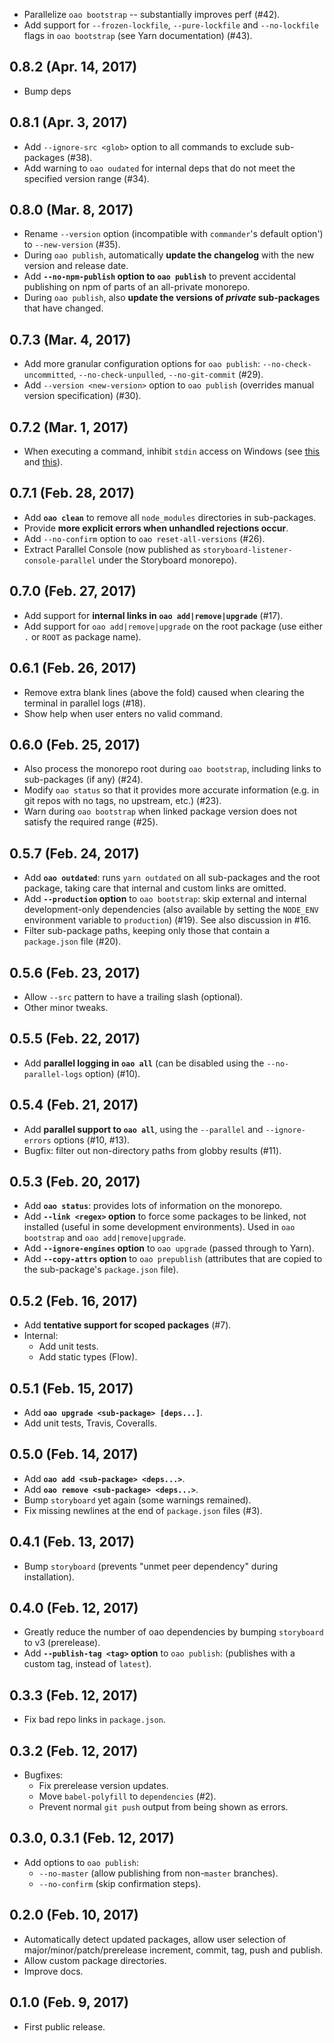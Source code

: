 * Parallelize `oao bootstrap` -- substantially improves perf (#42).
* Add support for `--frozen-lockfile`, `--pure-lockfile` and `--no-lockfile` flags in `oao bootstrap` (see Yarn documentation) (#43).

## 0.8.2 (Apr. 14, 2017)

* Bump deps

## 0.8.1 (Apr. 3, 2017)

* Add `--ignore-src <glob>` option to all commands to exclude sub-packages (#38).
* Add warning to `oao oudated` for internal deps that do not meet the specified version range (#34).

## 0.8.0 (Mar. 8, 2017)

* Rename `--version` option (incompatible with `commander`'s default option') to `--new-version` (#35).
* During `oao publish`, automatically **update the changelog** with the new version and release date.
* Add **`--no-npm-publish` option to `oao publish`** to prevent accidental publishing on npm of parts of an all-private monorepo.
* During `oao publish`, also **update the versions of _private_ sub-packages** that have changed.

## 0.7.3 (Mar. 4, 2017)

* Add more granular configuration options for `oao publish`: `--no-check-uncommitted`, `--no-check-unpulled`, `--no-git-commit` (#29).
* Add `--version <new-version>` option to `oao publish` (overrides manual version specification) (#30).

## 0.7.2 (Mar. 1, 2017)

* When executing a command, inhibit `stdin` access on Windows (see [this](https://github.com/nodejs/node/issues/10836) and [this](https://github.com/yarnpkg/yarn/issues/2462)).

## 0.7.1 (Feb. 28, 2017)

* Add **`oao clean`** to remove all `node_modules` directories in sub-packages.
* Provide **more explicit errors when unhandled rejections occur**.
* Add `--no-confirm` option to `oao reset-all-versions` (#26).
* Extract Parallel Console (now published as `storyboard-listener-console-parallel` under the Storyboard monorepo).

## 0.7.0 (Feb. 27, 2017)

* Add support for **internal links in `oao add|remove|upgrade`** (#17).
* Add support for `oao add|remove|upgrade` on the root package (use either `.` or `ROOT` as package name).

## 0.6.1 (Feb. 26, 2017)

* Remove extra blank lines (above the fold) caused when clearing the terminal in parallel logs (#18).
* Show help when user enters no valid command.

## 0.6.0 (Feb. 25, 2017)

* Also process the monorepo root during `oao bootstrap`, including links to sub-packages (if any) (#24).
* Modify `oao status` so that it provides more accurate information (e.g. in git repos with no tags, no upstream, etc.) (#23).
* Warn during `oao bootstrap` when linked package version does not satisfy the required range (#25).

## 0.5.7 (Feb. 24, 2017)

* Add **`oao outdated`**: runs `yarn outdated` on all sub-packages and the root package, taking care that internal and custom links are omitted.
* Add **`--production` option** to `oao bootstrap`: skip external and internal development-only dependencies (also available by setting the `NODE_ENV` environment variable to `production`) (#19). See also discussion in #16.
* Filter sub-package paths, keeping only those that contain a `package.json` file (#20).

## 0.5.6 (Feb. 23, 2017)

* Allow `--src` pattern to have a trailing slash (optional).
* Other minor tweaks.

## 0.5.5 (Feb. 22, 2017)

* Add **parallel logging in `oao all`** (can be disabled using the `--no-parallel-logs` option) (#10).

## 0.5.4 (Feb. 21, 2017)

* Add **parallel support to `oao all`**, using the `--parallel` and `--ignore-errors` options (#10, #13).
* Bugfix: filter out non-directory paths from globby results (#11).

## 0.5.3 (Feb. 20, 2017)

* Add **`oao status`**: provides lots of information on the monorepo.
* Add **`--link <regex>` option** to force some packages to be linked, not installed (useful in some development environments). Used in `oao bootstrap` and `oao add|remove|upgrade`.
* Add **`--ignore-engines` option** to `oao upgrade` (passed through to Yarn).
* Add **`--copy-attrs` option** to `oao prepublish` (attributes that are copied to the sub-package's `package.json` file).

## 0.5.2 (Feb. 16, 2017)

* Add **tentative support for scoped packages** (#7).
* Internal:
    - Add unit tests.
    - Add static types (Flow).

## 0.5.1 (Feb. 15, 2017)

* Add **`oao upgrade <sub-package> [deps...]`**.
* Add unit tests, Travis, Coveralls.

## 0.5.0 (Feb. 14, 2017)

* Add **`oao add <sub-package> <deps...>`**.
* Add **`oao remove <sub-package> <deps...>`**.
* Bump `storyboard` yet again (some warnings remained).
* Fix missing newlines at the end of `package.json` files (#3).

## 0.4.1 (Feb. 13, 2017)

* Bump `storyboard` (prevents "unmet peer dependency" during installation).

## 0.4.0 (Feb. 12, 2017)

* Greatly reduce the number of oao dependencies by bumping `storyboard` to v3 (prerelease).
* Add **`--publish-tag <tag>` option** to `oao publish`:  (publishes with a custom tag, instead of `latest`).

## 0.3.3 (Feb. 12, 2017)

* Fix bad repo links in `package.json`.

## 0.3.2 (Feb. 12, 2017)

* Bugfixes:
    - Fix prerelease version updates.
    - Move `babel-polyfill` to `dependencies` (#2).
    - Prevent normal `git push` output from being shown as errors.

## 0.3.0, 0.3.1 (Feb. 12, 2017)

* Add options to `oao publish`:
    - `--no-master` (allow publishing from non-`master` branches).
    - `--no-confirm` (skip confirmation steps).

## 0.2.0 (Feb. 10, 2017)

* Automatically detect updated packages, allow user selection of major/minor/patch/prerelease increment, commit, tag, push and publish.
* Allow custom package directories.
* Improve docs.

## 0.1.0 (Feb. 9, 2017)

* First public release.
